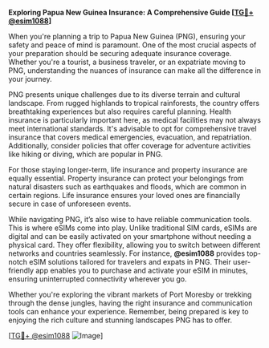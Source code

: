 **Exploring Papua New Guinea Insurance: A Comprehensive Guide [[TG💪+ @esim1088](https://t.me/s/esim1088)]**

When you're planning a trip to Papua New Guinea (PNG), ensuring your safety and peace of mind is paramount. One of the most crucial aspects of your preparation should be securing adequate insurance coverage. Whether you're a tourist, a business traveler, or an expatriate moving to PNG, understanding the nuances of insurance can make all the difference in your journey.

PNG presents unique challenges due to its diverse terrain and cultural landscape. From rugged highlands to tropical rainforests, the country offers breathtaking experiences but also requires careful planning. Health insurance is particularly important here, as medical facilities may not always meet international standards. It's advisable to opt for comprehensive travel insurance that covers medical emergencies, evacuation, and repatriation. Additionally, consider policies that offer coverage for adventure activities like hiking or diving, which are popular in PNG.

For those staying longer-term, life insurance and property insurance are equally essential. Property insurance can protect your belongings from natural disasters such as earthquakes and floods, which are common in certain regions. Life insurance ensures your loved ones are financially secure in case of unforeseen events.

While navigating PNG, it’s also wise to have reliable communication tools. This is where eSIMs come into play. Unlike traditional SIM cards, eSIMs are digital and can be easily activated on your smartphone without needing a physical card. They offer flexibility, allowing you to switch between different networks and countries seamlessly. For instance, **@esim1088** provides top-notch eSIM solutions tailored for travelers and expats in PNG. Their user-friendly app enables you to purchase and activate your eSIM in minutes, ensuring uninterrupted connectivity wherever you go.

Whether you're exploring the vibrant markets of Port Moresby or trekking through the dense jungles, having the right insurance and communication tools can enhance your experience. Remember, being prepared is key to enjoying the rich culture and stunning landscapes PNG has to offer.

[[TG💪+ @esim1088](https://t.me/s/esim1088) ![Image](https://i.postimg.cc/Y0z9fWf4/image.png)]